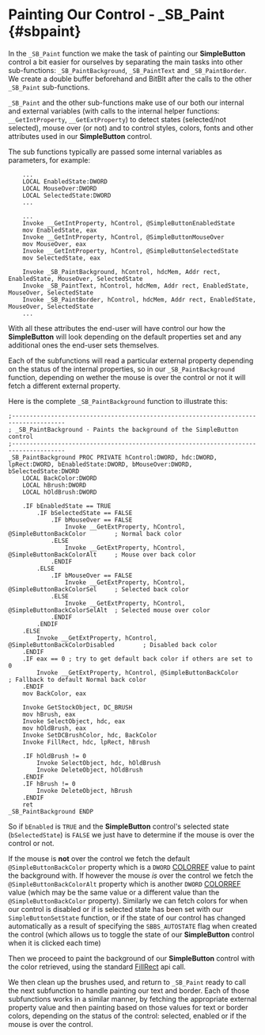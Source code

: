 # Painting Our Control - \_SB\_Paint {#sbpaint}

In the `_SB_Paint` function we make the task of painting our **SimpleButton** control a bit easier for ourselves by separating the main tasks into other sub-functions: `_SB_PaintBackground`, `_SB_PaintText` and `_SB_PaintBorder`. We create a double buffer beforehand and BitBlt after the calls to the other `_SB_Paint` sub-functions.

`_SB_Paint` and the other sub-functions make use of our both our internal and external variables \(with calls to the internal helper functions: `__GetIntProperty`, `__GetExtProperty`\) to detect states \(selected/not selected\), mouse over \(or not\) and to control styles, colors, fonts and other attributes used in our **SimpleButton** control.

The sub functions typically are passed some internal variables as parameters, for example:

```
    ...
    LOCAL EnabledState:DWORD
    LOCAL MouseOver:DWORD
    LOCAL SelectedState:DWORD
    ...

    ...
    Invoke __GetIntProperty, hControl, @SimpleButtonEnabledState
    mov EnabledState, eax
    Invoke __GetIntProperty, hControl, @SimpleButtonMouseOver
    mov MouseOver, eax
    Invoke __GetIntProperty, hControl, @SimpleButtonSelectedState
    mov SelectedState, eax  

    Invoke _SB_PaintBackground, hControl, hdcMem, Addr rect, EnabledState, MouseOver, SelectedState
    Invoke _SB_PaintText, hControl, hdcMem, Addr rect, EnabledState, MouseOver, SelectedState
    Invoke _SB_PaintBorder, hControl, hdcMem, Addr rect, EnabledState, MouseOver, SelectedState
    ...
```

With all these attributes the end-user will have control our how the **SimpleButton** will look depending on the default properties set and any additional ones the end-user sets themselves.

Each of the subfunctions will read a particular external property depending on the status of the internal properties, so in our `_SB_PaintBackground` function, depending on wether the mouse is over the control or not it will fetch a different external property.

Here is the complete `_SB_PaintBackground` function to illustrate this:

```
;-------------------------------------------------------------------------------------
; _SB_PaintBackground - Paints the background of the SimpleButton control
;-------------------------------------------------------------------------------------
_SB_PaintBackground PROC PRIVATE hControl:DWORD, hdc:DWORD, lpRect:DWORD, bEnabledState:DWORD, bMouseOver:DWORD, bSelectedState:DWORD
    LOCAL BackColor:DWORD
    LOCAL hBrush:DWORD
    LOCAL hOldBrush:DWORD
    
    .IF bEnabledState == TRUE
        .IF bSelectedState == FALSE
            .IF bMouseOver == FALSE
                Invoke __GetExtProperty, hControl, @SimpleButtonBackColor        ; Normal back color
            .ELSE
                Invoke __GetExtProperty, hControl, @SimpleButtonBackColorAlt     ; Mouse over back color
            .ENDIF
        .ELSE
            .IF bMouseOver == FALSE
                Invoke __GetExtProperty, hControl, @SimpleButtonBackColorSel     ; Selected back color
            .ELSE
                Invoke __GetExtProperty, hControl, @SimpleButtonBackColorSelAlt  ; Selected mouse over color 
            .ENDIF
        .ENDIF
    .ELSE
        Invoke __GetExtProperty, hControl, @SimpleButtonBackColorDisabled        ; Disabled back color
    .ENDIF
    .IF eax == 0 ; try to get default back color if others are set to 0
        Invoke __GetExtProperty, hControl, @SimpleButtonBackColor                ; Fallback to default Normal back color
    .ENDIF
    mov BackColor, eax
    
    Invoke GetStockObject, DC_BRUSH
    mov hBrush, eax
    Invoke SelectObject, hdc, eax
    mov hOldBrush, eax
    Invoke SetDCBrushColor, hdc, BackColor
    Invoke FillRect, hdc, lpRect, hBrush
    
    .IF hOldBrush != 0
        Invoke SelectObject, hdc, hOldBrush
        Invoke DeleteObject, hOldBrush
    .ENDIF     
    .IF hBrush != 0
        Invoke DeleteObject, hBrush
    .ENDIF    
    ret
_SB_PaintBackground ENDP

```

So if `bEnabled` is `TRUE` and the **SimpleButton** control's selected state \(`bSelectedState`\) is `FALSE` we just have to determine if the mouse is over the control or not. 

If the mouse is **not** over the control we fetch the default `@SimpleButtonBackColor` property which is a `DWORD` [COLORREF](https://msdn.microsoft.com/en-us/library/vs/alm/dd183449%28v=vs.85%29.aspx) value to paint the background with. If however the mouse _is_ over the control we fetch the `@SimpleButtonBackColorAlt` property which is another `DWORD` [COLORREF](https://msdn.microsoft.com/en-us/library/vs/alm/dd183449%28v=vs.85%29.aspx) value \(which may be the same value or a different value than the `@SimpleButtonBackColor` property\). Similarly we can fetch colors for when our control is disabled or if is selected state has been set with our `SimpleButtonSetState` function, or if the state of our control has changed automatically as a result of specifying the `SBBS_AUTOSTATE` flag when created the control \(which allows us to toggle the state of our **SimpleButton** control when it is clicked each time\)

Then we proceed to paint the background of our **SimpleButton** control with the color retrieved, using the standard [FillRect](https://msdn.microsoft.com/en-us/library/windows/desktop/dd162719%28v=vs.85%29.aspx) api call.

We then clean up the brushes used, and return to `_SB_Paint` ready to call the next subfunction to handle painting our text and border. Each of those subfunctions works in a similar manner, by fetching the appropriate external property value and then painting based on those values for text or border colors, depending on the status of the control: selected, enabled or if the mouse is over the control.

